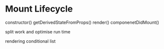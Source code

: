 # Mount Lifecycle


constructor()
getDerivedStateFromProps()
render()
componenetDidMount()

split work and optimise run time


rendering 
conditional 
list 


